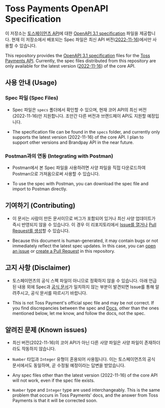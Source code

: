 # Toss Payments OpenAPI Specification

이 저장소는 [토스페이먼츠 API](https://docs.tosspayments.com/reference)에 대한 [OpenAPI 3.1 specification](https://github.com/OAI/OpenAPI-Specification/blob/main/versions/3.1.0.md) 파일을 제공합니다.
현재 이 저장소에서 배포되는 Spec 파일은 최신 API 버전([2022-11-16](https://docs.tosspaids.com/reference/versioning))에서만 사용할 수 있습니다.

This repository provides the [OpenAPI 3.1 specification](https://github.com/OAI/OpenAPI-Specification/blob/main/versions/3.1.0.md) files for the [Toss Payments API](https://docs.tosspayments.com/reference).
Currently, the spec files distributed from this repository are only available for the latest version ([2022-11-16](https://docs.tosspaids.com/reference/versioning)) of the core API.

## 사용 안내 (Usage)

### Spec 파일 (Spec Files)

- Spec 파일은 `specs` 폴더에서 확인할 수 있으며, 현재 코어 API의 최신 버전(2022-11-16)만 지원합니다. 조만간 다른 버전과 브랜드페이 API도 지원할 예정입니다.

- The specification file can be found in the `specs` folder, and currently only supports the latest version (2022-11-16) of the core API. I plan to support other versions and Brandpay API in the near future.

### Postman과의 연동 (Integrating with Postman)

- Postman에서 본 Spec 파일을 사용하려면 사양 파일을 직접 다운로드하여 Postman으로 가져옴으로써 사용할 수 있습니다.

- To use the spec with Postman, you can download the spec file and import to Postman directly.

## 기여하기 (Contributing)

- 이 문서는 사람이 만든 문서이므로 버그가 포함되어 있거나 최신 사양 업데이트가 즉시 반영되지 않을 수 있습니다. 이 경우 이 리포지토리에서 [Issue를 열거나](https://github.com/kms0219kms/tosspayments-api-spec/issues) [Pull Request를 생성](https://github.com/kms0219kms/tosspayments-api-spec/pulls)할 수 있습니다.

- Because this document is human-generated, it may contain bugs or not immediately reflect the latest spec updates. In this case, you can [open an issue](https://github.com/kms0219kms/tosspayments-api-spec/issues) or [create a Pull Request](https://github.com/kms0219kms/tosspayments-api-spec/pulls) in this repository.

## 고지 사항 (Disclaimer)

- 토스페이먼츠의 공식 스펙 파일이 아니므로 정확하지 않을 수 있습니다. 아래 언급된 내용 외에 Spec과 [공식 문서](https://docs.tosspayments.com/reference)가 일치하지 않는 부분이 발견되면 Issue를 통해 알려주시고, 공식 문서를 따르시기 바랍니다.

- This is not Toss Payment's official spec file and may be not correct. If you find discrepancies between the spec and [Docs](https://docs.tosspayments.com/reference), other than the ones mentioned below, let me know, and follow the docs, not the spec.

## 알려진 문제 (Known issues)
- 최신 버전(2022-11-16)의 코어 API가 아닌 다른 사양 파일은 사양 파일이 존재하더라도 작동하지 않습니다.
- `Number` 타입과 `Integer` 유형이 혼용되어 사용됩니다. 이는 토스페이먼츠의 공식 문서에서도 동일하며, 곧 수정될 예정이라는 답변을 받았습니다.

- Any spec files other than the latest version (2022-11-16) of the core API will not work, even if the spec file exists.
- `Number` type and `Integer` type are used interchangeably. This is the same problem that occurs in Toss Payments' docs, and the answer from Toss Payments is that it will be corrected soon.
